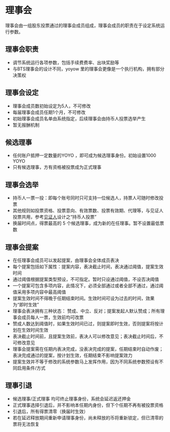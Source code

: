 # 理事会
理事会由一组股东投票通过的理事会成员组成，理事会成员的职责在于设定系统运行参数。

## 理事会职责
- 调节系统运行各项参数，包括手续费费率、出块奖励等
- 与BTS理事会的设计不同，yoyow 里的理事会更像是一个执行机构，拥有部分决策权

## 理事会设定
- 理事会成员数初始设定为5人，不可修改
- 每届理事会成员任期1个月，不可修改
- 初始理事会成员名单由系统指定，后续理事会由持币人投票选举产生
- 暂无报酬机制

## 候选理事
- 任何账户抵押一定数量的YOYO ，即可成为候选理事身份。初始设置1000 YOYO
- 只有候选理事，方有资格被投票成为正式理事

## 理事会选举
- 持币人一票一投：即每个账号同时只可支持一位候选人，持票人可随时修改投票
- 其他规则如投票资格、投票意向、有效票数、投票有效期、代理等，与见证人投票共用，参考[见证人](witness.md)设计之“持币人投票”
- 换届时间点，得票最高的 5 个候选理事，成为新的在任理事。暂不设置最低票数

## 理事会提案
- 在任理事会成员可以发起提案，由理事会全体成员表决
- 每个提案包括如下属性：提案内容，表决截止时间，表决通过阈值，提案生效时间
- 通过阈值根据提案类型预设，不可指定。暂时只设通过阈值，不设否决阈值
- 一个提案可包含多项内容，此情况下，必须全部通过或者全部不通过，通过阈值采用多项内容中最高阈值
- 提案生效时间不得晚于任期结束时间。生效时间可设为过去的时间，效果为“即时生效”
- 理事会表决拥有三种状态： 赞成、中立、反对；提案发起人默认赞成；所有理事会成员每人一票，生效前均可改票
- 赞成人数达到阈值时，如果生效时间已过，则提案即时生效，否则提案将按计划在生效时间生效
- 表决截止时间前，且提案生效前，表决人可以修改意见；表决截止时间后，不可修改意见
- 理事会提案需在任期内表决完成，没表决完成的提案，任期结束时自动作废；表决完成通过的提案，按计划生效，任期结束不影响提案效力
- 提案生效并不等于修改的系统参数马上发挥作用，因为不同系统参数预设有不同启用条件/方式

## 理事引退
- 候选理事/正式理事 均可终止理事身份，系统会延迟返还押金
- 正式理事选择引退后，并不影响本任期内身份，但下个任期不再有被投票资格
- 引退后，所有得票清零（换届时生效）
- 若在延迟释放期间重新申请理事身份，尚未释放的币将重新锁定，但已清零的票将无法恢复


